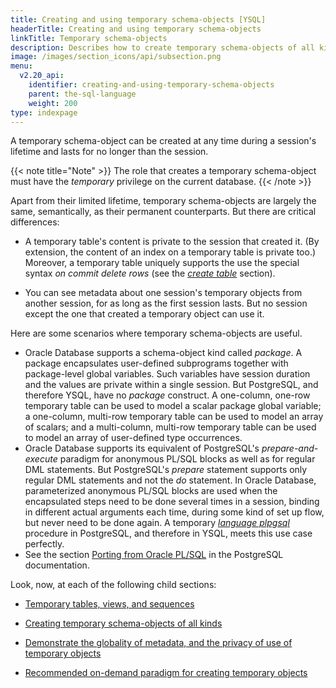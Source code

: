 ```yaml
---
title: Creating and using temporary schema-objects [YSQL]
headerTitle: Creating and using temporary schema-objects
linkTitle: Temporary schema-objects
description: Describes how to create temporary schema-objects of all kinds without needing the dedicated create temporary syntax.
image: /images/section_icons/api/subsection.png
menu:
  v2.20_api:
    identifier: creating-and-using-temporary-schema-objects
    parent: the-sql-language
    weight: 200
type: indexpage
---
```


A temporary schema-object can be created at any time during a session's lifetime and lasts for no longer than the session.

{{< note title="Note" >}}
The role that creates a temporary schema-object must have the _temporary_ privilege on the current database.
{{< /note >}}

Apart from their limited lifetime, temporary schema-objects are largely the same, semantically, as their permanent counterparts. But there are critical differences:

- A temporary table's content is private to the session that created it. (By extension, the content of an index on a temporary table is private too.) Moreover, a temporary table uniquely supports the use the special syntax _on commit delete rows_  (see the _[create table](../statements/ddl_create_table)_ section).

- You can see metadata about one session's temporary objects from another session, for as long as the first session lasts. But no session except the one that created a temporary object can use it.

Here are some scenarios where temporary schema-objects are useful.

- Oracle Database supports a schema-object kind called _package_.  A package encapsulates user-defined subprograms together with package-level global variables. Such variables have session duration and the values are private within a single session. But PostgreSQL, and therefore YSQL, have no _package_ construct. A one-column, one-row temporary table can be used to model a scalar package global variable; a one-column, multi-row temporary table can be used to model an array of scalars; and a multi-column, multi-row temporary table can be used to model an array of user-defined type occurrences. 
- Oracle Database supports its equivalent of PostgreSQL's _prepare-and-execute_ paradigm for anonymous PL/SQL blocks as well as for regular DML statements. But PostgreSQL's _prepare_ statement supports only regular DML statements and not the _do_ statement. In Oracle Database, parameterized anonymous PL/SQL blocks are used when the encapsulated steps need to be done several times in a session, binding in different actual arguments each time, during some kind of set up flow, but never need to be done again. A temporary _[language plpgsql](../../user-defined-subprograms-and-anon-blocks/#language-plpgsql-subprograms)_ procedure in PostgreSQL, and therefore in YSQL, meets this use case perfectly.
- See the section [Porting from Oracle PL/SQL](https://www.postgresql.org/docs/11/plpgsql-porting.html) in the PostgreSQL documentation.

Look, now, at each of the following child sections:

- [Temporary tables, views, and sequences](./temporary-tables-views-sequences-and-indexes/)

- [Creating temporary schema-objects of all kinds](./creating-temporary-schema-objects-of-all-kinds/)

- [Demonstrate the globality of metadata, and the privacy of use of temporary objects](./globality-of-metadata-and-privacy-of-use-of-temp-objects/)

- [Recommended on-demand paradigm for creating temporary objects](./on-demand-paradigm-for-creating-temporary-objects/)
